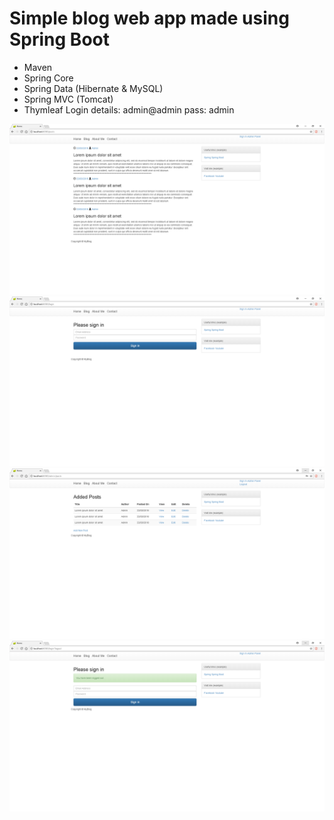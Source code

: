 # Simple blog web app made using Spring Boot
* Maven
* Spring Core
* Spring Data (Hibernate & MySQL)
* Spring MVC (Tomcat)
* Thymleaf
Login details:
admin@admin
pass: admin

![](1.png)
![](2.png)
![](3.png)
![](4.png)
